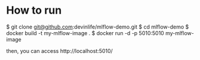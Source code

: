  # How to run
$ git clone git@github.com:devinlife/mlflow-demo.git
$ cd mlflow-demo
$ docker build -t my-mlflow-image .
$ docker run -d -p 5010:5010 my-mlflow-image

then, you can access http://localhost:5010/
